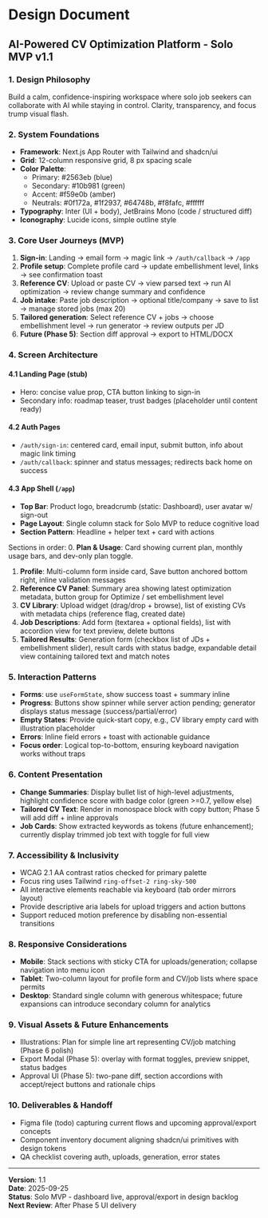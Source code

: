 # Design Document
## AI-Powered CV Optimization Platform - Solo MVP v1.1

### 1. Design Philosophy
Build a calm, confidence-inspiring workspace where solo job seekers can collaborate with AI while staying in control. Clarity, transparency, and focus trump visual flash.

### 2. System Foundations
- **Framework**: Next.js App Router with Tailwind and shadcn/ui
- **Grid**: 12-column responsive grid, 8 px spacing scale
- **Color Palette**:
  - Primary: #2563eb (blue)
  - Secondary: #10b981 (green)
  - Accent: #f59e0b (amber)
  - Neutrals: #0f172a, #1f2937, #64748b, #f8fafc, #ffffff
- **Typography**: Inter (UI + body), JetBrains Mono (code / structured diff)
- **Iconography**: Lucide icons, simple outline style

### 3. Core User Journeys (MVP)
1. **Sign-in**: Landing -> email form -> magic link -> `/auth/callback` -> `/app`
2. **Profile setup**: Complete profile card -> update embellishment level, links -> see confirmation toast
3. **Reference CV**: Upload or paste CV -> view parsed text -> run AI optimization -> review change summary and confidence
4. **Job intake**: Paste job description -> optional title/company -> save to list -> manage stored jobs (max 20)
5. **Tailored generation**: Select reference CV + jobs -> choose embellishment level -> run generator -> review outputs per JD
6. **Future (Phase 5)**: Section diff approval -> export to HTML/DOCX

### 4. Screen Architecture

#### 4.1 Landing Page (stub)
- Hero: concise value prop, CTA button linking to sign-in
- Secondary info: roadmap teaser, trust badges (placeholder until content ready)

#### 4.2 Auth Pages
- `/auth/sign-in`: centered card, email input, submit button, info about magic link timing
- `/auth/callback`: spinner and status messages; redirects back home on success

#### 4.3 App Shell (`/app`)
- **Top Bar**: Product logo, breadcrumb (static: Dashboard), user avatar w/ sign-out
- **Page Layout**: Single column stack for Solo MVP to reduce cognitive load
- **Section Pattern**: Headline + helper text + card with actions

Sections in order:
0. **Plan & Usage**: Card showing current plan, monthly usage bars, and dev-only plan toggle.
1. **Profile**: Multi-column form inside card, Save button anchored bottom right, inline validation messages
2. **Reference CV Panel**: Summary area showing latest optimization metadata, button group for Optimize / set embellishment level
3. **CV Library**: Upload widget (drag/drop + browse), list of existing CVs with metadata chips (reference flag, created date)
4. **Job Descriptions**: Add form (textarea + optional fields), list with accordion view for text preview, delete buttons
5. **Tailored Results**: Generation form (checkbox list of JDs + embellishment slider), result cards with status badge, expandable detail view containing tailored text and match notes

### 5. Interaction Patterns
- **Forms**: use `useFormState`, show success toast + summary inline
- **Progress**: Buttons show spinner while server action pending; generator displays status message (success/partial/error)
- **Empty States**: Provide quick-start copy, e.g., CV library empty card with illustration placeholder
- **Errors**: Inline field errors + toast with actionable guidance
- **Focus order**: Logical top-to-bottom, ensuring keyboard navigation works without traps

### 6. Content Presentation
- **Change Summaries**: Display bullet list of high-level adjustments, highlight confidence score with badge color (green >=0.7, yellow else)
- **Tailored CV Text**: Render in monospace block with copy button; Phase 5 will add diff + inline approvals
- **Job Cards**: Show extracted keywords as tokens (future enhancement); currently display trimmed job text with toggle for full view

### 7. Accessibility & Inclusivity
- WCAG 2.1 AA contrast ratios checked for primary palette
- Focus ring uses Tailwind `ring-offset-2 ring-sky-500`
- All interactive elements reachable via keyboard (tab order mirrors layout)
- Provide descriptive aria labels for upload triggers and action buttons
- Support reduced motion preference by disabling non-essential transitions

### 8. Responsive Considerations
- **Mobile**: Stack sections with sticky CTA for uploads/generation; collapse navigation into menu icon
- **Tablet**: Two-column layout for profile form and CV/job lists where space permits
- **Desktop**: Standard single column with generous whitespace; future expansions can introduce secondary column for analytics

### 9. Visual Assets & Future Enhancements
- Illustrations: Plan for simple line art representing CV/job matching (Phase 6 polish)
- Export Modal (Phase 5): overlay with format toggles, preview snippet, status badges
- Approval UI (Phase 5): two-pane diff, section accordions with accept/reject buttons and rationale chips

### 10. Deliverables & Handoff
- Figma file (todo) capturing current flows and upcoming approval/export concepts
- Component inventory document aligning shadcn/ui primitives with design tokens
- QA checklist covering auth, uploads, generation, error states

---

**Version**: 1.1  
**Date**: 2025-09-25  
**Status**: Solo MVP - dashboard live, approval/export in design backlog  
**Next Review**: After Phase 5 UI delivery
